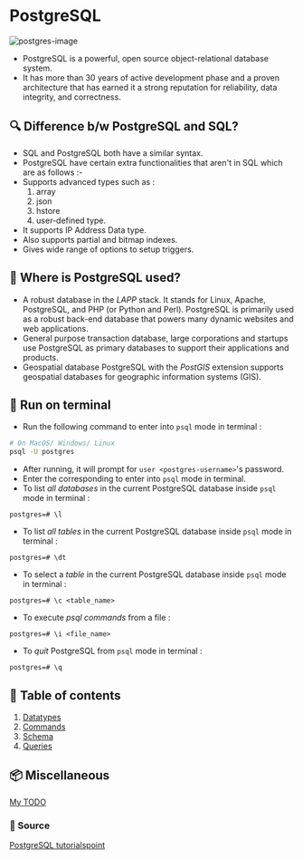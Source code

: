# PostgreSQL

![postgres-image](https://images.g2crowd.com/uploads/product/image/social_landscape/social_landscape_251be2af3ae607c45c14e816eaa1cf41/postgresql.png)

- PostgreSQL is a powerful, open source object-relational database system.
- It has more than 30 years of active development phase and a proven architecture that has earned it a strong reputation for reliability, data integrity, and correctness.

## 🔍 Difference b/w PostgreSQL and SQL?

- SQL and PostgreSQL both have a similar syntax.
- PostgreSQL have certain extra functionalities that aren't in SQL which are as follows :-
- Supports advanced types such as :
  1. array
  2. json
  3. hstore
  4. user-defined type.
- It supports IP Address Data type.
- Also supports partial and bitmap indexes.
- Gives wide range of options to setup triggers.

## 🤔 Where is PostgreSQL used?

- A robust database in the _LAPP_ stack. It stands for Linux, Apache, PostgreSQL, and PHP (or Python and Perl). PostgreSQL is primarily used as a robust back-end database that powers many dynamic websites and web applications.
- General purpose transaction database, large corporations and startups use PostgreSQL as primary databases to support their applications and products.
- Geospatial database PostgreSQL with the _PostGIS_ extension supports geospatial databases for geographic information systems (GIS).

## 💽 Run on terminal

- Run the following command to enter into `psql` mode in terminal :

```bash
# On MacOS/ Windows/ Linux
psql -U postgres
```

- After running, it will prompt for `user <postgres-username>`'s password.
- Enter the corresponding to enter into `psql` mode in terminal.
- To list _all databases_ in the current PostgreSQL database inside `psql` mode in terminal :

```postgres
postgres=# \l
```

- To list _all tables_ in the current PostgreSQL database inside `psql` mode in terminal :

```postgres
postgres=# \dt
```

- To select a _table_ in the current PostgreSQL database inside `psql` mode in terminal :

```postgres
postgres=# \c <table_name>
```

- To execute _psql commands_ from a file :

```postgres
postgres=# \i <file_name>
```

- To _quit_ PostgreSQL from `psql` mode in terminal :

```postgres
postgres=# \q
```

## 📑 Table of contents

1. [Datatypes](bin/src/datatypes.md)
2. [Commands](bin/src/commands.md)
3. [Schema](bin/src/schema.md)
4. [Queries](bin/src/queries.md)

## 📦 Miscellaneous
[My TODO](bin/TODO.md)

### 🧾 Source

[PostgreSQL tutorialspoint](https://www.tutorialspoint.com/postgresql/index.htm)
